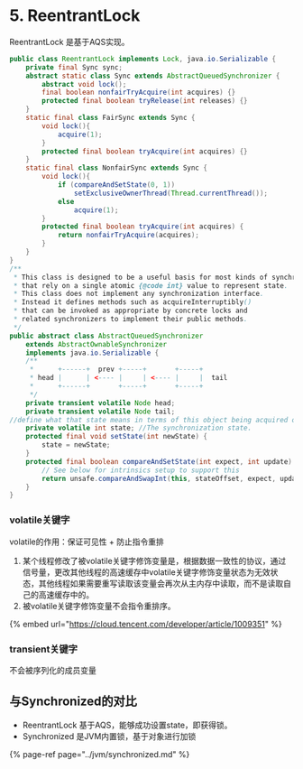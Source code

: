 # 5. ReentrantLock

ReentrantLock 是基于AQS实现。



```java
public class ReentrantLock implements Lock, java.io.Serializable {
    private final Sync sync;
    abstract static class Sync extends AbstractQueuedSynchronizer {
        abstract void lock();
        final boolean nonfairTryAcquire(int acquires) {}
        protected final boolean tryRelease(int releases) {}
    }
    static final class FairSync extends Sync {
        void lock(){
            acquire(1);
        }
        protected final boolean tryAcquire(int acquires) {}
    }
    static final class NonfairSync extends Sync {
        void lock(){
            if (compareAndSetState(0, 1))
                setExclusiveOwnerThread(Thread.currentThread());
            else
                acquire(1);
        }
        protected final boolean tryAcquire(int acquires) {
            return nonfairTryAcquire(acquires);
        }    
    }
}
/**
 * This class is designed to be a useful basis for most kinds of synchronizers 
 * that rely on a single atomic {@code int} value to represent state.
 * This class does not implement any synchronization interface. 
 * Instead it defines methods such as acquireInterruptibly() 
 * that can be invoked as appropriate by concrete locks and 
 * related synchronizers to implement their public methods.
 */
public abstract class AbstractQueuedSynchronizer
    extends AbstractOwnableSynchronizer
    implements java.io.Serializable {
    /**
     *      +------+  prev +-----+       +-----+
     * head |      | <---- |     | <---- |     |  tail
     *      +------+       +-----+       +-----+
     */
    private transient volatile Node head;
    private transient volatile Node tail;
//define what that state means in terms of this object being acquired or released.
    private volatile int state; //The synchronization state.
    protected final void setState(int newState) {
        state = newState;
    }
    protected final boolean compareAndSetState(int expect, int update) {
        // See below for intrinsics setup to support this
        return unsafe.compareAndSwapInt(this, stateOffset, expect, update);
    }
}
```

### volatile关键字

volatile的作用：保证可见性 + 防止指令重排

1. 某个线程修改了被volatile关键字修饰变量是，根据数据一致性的协议，通过信号量，更改其他线程的高速缓存中volatile关键字修饰变量状态为无效状态，其他线程如果需要重写读取该变量会再次从主内存中读取，而不是读取自己的高速缓存中的。 
2. 被volatile关键字修饰变量不会指令重排序。

{% embed url="https://cloud.tencent.com/developer/article/1009351" %}

### transient关键字

不会被序列化的成员变量

## 与Synchronized的对比

* ReentrantLock 基于AQS，能够成功设置state，即获得锁。
* Synchronized 是JVM内置锁，基于对象进行加锁

{% page-ref page="../jvm/synchronized.md" %}

